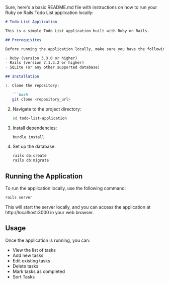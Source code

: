 Sure, here's a basic README.md file with instructions on how to run your Ruby on Rails Todo List application locally:

```markdown
# Todo List Application

This is a simple Todo List application built with Ruby on Rails.

## Prerequisites

Before running the application locally, make sure you have the following installed:

- Ruby (version 3.3.0 or higher)
- Rails (version 7.1.3.2 or higher)
- SQLite (or any other supported database)

## Installation

1. Clone the repository:

   ```bash
   git clone <repository_url>
   ```

2. Navigate to the project directory:

   ```bash
   cd todo-list-application
   ```

3. Install dependencies:

   ```bash
   bundle install
   ```

4. Set up the database:

   ```bash
   rails db:create
   rails db:migrate
   ```

## Running the Application

To run the application locally, use the following command:

```bash
rails server
```

This will start the server locally, and you can access the application at http://localhost:3000 in your web browser.

## Usage

Once the application is running, you can:

- View the list of tasks
- Add new tasks
- Edit existing tasks
- Delete tasks
- Mark tasks as completed
- Sort Tasks

